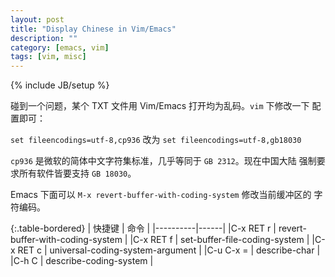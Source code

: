 ```yaml
---
layout: post
title: "Display Chinese in Vim/Emacs"
description: ""
category: [emacs, vim]
tags: [vim, misc]
---
```

{% include JB/setup %}

碰到一个问题，某个 TXT 文件用 Vim/Emacs 打开均为乱码。`vim` 下修改一下
配置即可：

`set fileencodings=utf-8,cp936` 改为 `set fileencodings=utf-8,gb18030`

`cp936` 是微软的简体中文字符集标准，几乎等同于 `GB 2312`。现在中国大陆
强制要求所有软件皆要支持 `GB 18030`。

Emacs 下面可以 `M-x revert-buffer-with-coding-system` 修改当前缓冲区的
字符编码。

{:.table-bordered}
| 快捷键   | 命令 |
|----------|------|
|C-x RET r | revert-buffer-with-coding-system |
|C-x RET f | set-buffer-file-coding-system |
|C-x RET c | universal-coding-system-argument |
|C-u C-x = | describe-char |
|C-h C     | describe-coding-system |


